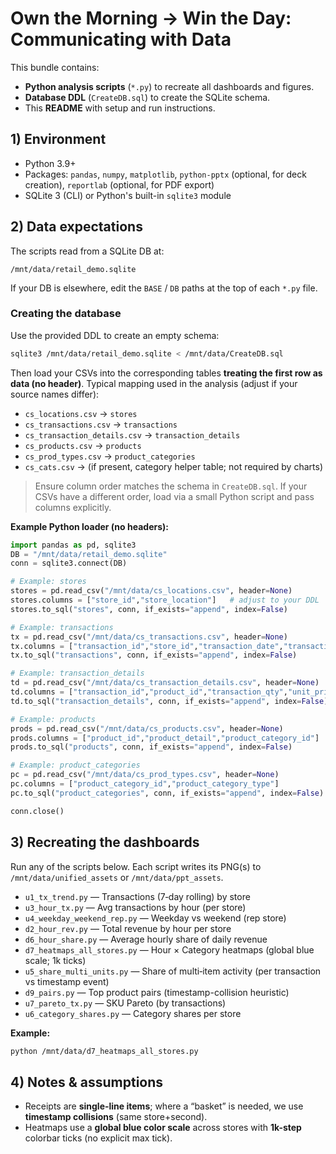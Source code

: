 # Own the Morning → Win the Day: Communicating with Data

This bundle contains:
- **Python analysis scripts** (`*.py`) to recreate all dashboards and figures.
- **Database DDL** (`CreateDB.sql`) to create the SQLite schema.
- This **README** with setup and run instructions.

## 1) Environment
- Python 3.9+
- Packages: `pandas`, `numpy`, `matplotlib`, `python-pptx` (optional, for deck creation), `reportlab` (optional, for PDF export)
- SQLite 3 (CLI) or Python's built-in `sqlite3` module

## 2) Data expectations
The scripts read from a SQLite DB at:
```
/mnt/data/retail_demo.sqlite
```
If your DB is elsewhere, edit the `BASE` / `DB` paths at the top of each `*.py` file.

### Creating the database
Use the provided DDL to create an empty schema:
```bash
sqlite3 /mnt/data/retail_demo.sqlite < /mnt/data/CreateDB.sql
```

Then load your CSVs into the corresponding tables **treating the first row as data (no header)**.
Typical mapping used in the analysis (adjust if your source names differ):

- `cs_locations.csv` → `stores`
- `cs_transactions.csv` → `transactions`
- `cs_transaction_details.csv` → `transaction_details`
- `cs_products.csv` → `products`
- `cs_prod_types.csv` → `product_categories`
- `cs_cats.csv` → (if present, category helper table; not required by charts)

> Ensure column order matches the schema in `CreateDB.sql`. If your CSVs have a different order, load via a small Python script and pass columns explicitly.

**Example Python loader (no headers):**
```python
import pandas as pd, sqlite3
DB = "/mnt/data/retail_demo.sqlite"
conn = sqlite3.connect(DB)

# Example: stores
stores = pd.read_csv("/mnt/data/cs_locations.csv", header=None)
stores.columns = ["store_id","store_location"]   # adjust to your DDL
stores.to_sql("stores", conn, if_exists="append", index=False)

# Example: transactions
tx = pd.read_csv("/mnt/data/cs_transactions.csv", header=None)
tx.columns = ["transaction_id","store_id","transaction_date","transaction_time"]
tx.to_sql("transactions", conn, if_exists="append", index=False)

# Example: transaction_details
td = pd.read_csv("/mnt/data/cs_transaction_details.csv", header=None)
td.columns = ["transaction_id","product_id","transaction_qty","unit_price"]
td.to_sql("transaction_details", conn, if_exists="append", index=False)

# Example: products
prods = pd.read_csv("/mnt/data/cs_products.csv", header=None)
prods.columns = ["product_id","product_detail","product_category_id"]
prods.to_sql("products", conn, if_exists="append", index=False)

# Example: product_categories
pc = pd.read_csv("/mnt/data/cs_prod_types.csv", header=None)
pc.columns = ["product_category_id","product_category_type"]
pc.to_sql("product_categories", conn, if_exists="append", index=False)

conn.close()
```

## 3) Recreating the dashboards
Run any of the scripts below. Each script writes its PNG(s) to `/mnt/data/unified_assets` or `/mnt/data/ppt_assets`.

- `u1_tx_trend.py` — Transactions (7‑day rolling) by store
- `u3_hour_tx.py` — Avg transactions by hour (per store)
- `u4_weekday_weekend_rep.py` — Weekday vs weekend (rep store)
- `d2_hour_rev.py` — Total revenue by hour per store
- `d6_hour_share.py` — Average hourly share of daily revenue
- `d7_heatmaps_all_stores.py` — Hour × Category heatmaps (global blue scale; 1k ticks)
- `u5_share_multi_units.py` — Share of multi‑item activity (per transaction vs timestamp event)
- `d9_pairs.py` — Top product pairs (timestamp-collision heuristic)
- `u7_pareto_tx.py` — SKU Pareto (by transactions)
- `u6_category_shares.py` — Category shares per store

**Example:**
```bash
python /mnt/data/d7_heatmaps_all_stores.py
```

## 4) Notes & assumptions
- Receipts are **single-line items**; where a “basket” is needed, we use **timestamp collisions** (same store+second).
- Heatmaps use a **global blue color scale** across stores with **1k-step** colorbar ticks (no explicit max tick).


